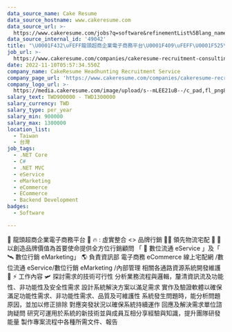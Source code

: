 ```yaml
---
data_source_name: Cake Resume
data_source_hostname: www.cakeresume.com
data_source_url: >-
  https://www.cakeresume.com/jobs?q=software&refinementList%5Blang_name%5D%5B0%5D=English&refinementList%5Bsalary_type%5D=per_year&range%5Bsalary_range%5D%5Bmin%5D=1000000&page=2
data_source_internal_id: '49042'
title: "\U0001F432\uFEFF龍頭超商企業電子商務平台\U0001F409\uFEFF\U0001F525\uFEFF\uFEFF 資深軟體工程師 (C#) \uFEFF\U0001F69B\uFEFF\uFEFF\U0001F6D2 - SH"
job_url: >-
  https://www.cakeresume.com/companies/cakeresume-recruitment-consulting/jobs/2130a2
date: 2022-11-10T05:57:34.550Z
company_name: CakeResume Headhunting Recruitment Service
company_page_url: 'https://www.cakeresume.com/companies/cakeresume-recruitment-consulting'
company_logo_url: >-
  https://media.cakeresume.com/image/upload/s--mLEE21uB--/c_pad,fl_png8,h_200,w_200/v1620881212/vdbipassrdfr8omwzeq6.png
salary_text: TWD900000 - TWD1300000
salary_currency: TWD
salary_type: per_year
salary_min: 900000
salary_max: 1300000
location_list:
  - Taiwan
  - 台灣
job_tags:
  - .NET Core
  - C#
  - .NET MVC
  - eService
  - eMarketing
  - eCommerce
  - ECommerce
  - Backend Development
badges:
  - Software

---
```


🐲 龍頭超商企業電子商務平台 🐉 🔥 : 虛實整合 <> 品牌行銷 💫✨ 領先物流宅配 🚛 🛒 以創造品牌價值為首要使命提供全方位行銷顧問 「 🚛 數位流通 eService 」及「 🛰 數位行銷 eMarketing」 🌎 負責資訊部 電子商務 eCommerce 線上宅配網 /數位流通 eService/數位行銷 eMarketing /內部管理 相關各通路資源系統開發維護 🌟 ⚡ 工作內容 🛩 探討需求的技術可行性 分析業務流程與邏輯，釐清資訊流及功能性、非功能性及安全性需求 設計系統解決方案以滿足需求 實作及驗證軟體以確保滿足功能性需求、非功能性需求、品質及可維護性 系統發生問題時，能分析問題原因，並加以修正排除 對應突發狀況以確保系統持續運作 回應及解決需求單位諮詢疑問 研究可運用於系統的新技術並與成員互相分享經驗與知識，提升團隊研發能量 製作專案流程中各種所需文件、報告